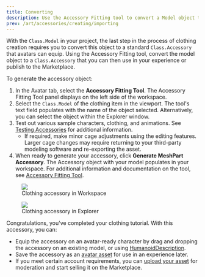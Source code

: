 ```yaml
---
title: Converting
description: Use the Accessory Fitting tool to convert a Model object to an Accessory.
prev: /art/accessories/creating/importing
---
```


With the `Class.Model` in your project, the last step in the process of clothing creation requires you to convert this object to a standard `Class.Accessory` that avatars can equip. Using the Accessory Fitting tool, convert the model object to a `Class.Accessory` that you can then use in your experience or publish to the Marketplace.

To generate the accessory object:

1. In the Avatar tab, select the **Accessory Fitting Tool**. The Accessory Fitting Tool panel displays on the left side of the workspace.
2. Select the `Class.Model` of the clothing item in the viewport. The tool's text field populates with the name of the object selected. Alternatively, you can select the object within the Explorer window.
3. Test out various sample characters, clothing, and animations. See [Testing Accessories](../../../art/accessories/accessory-fitting-tool.md#testing-accessories) for additional information.
   - If required, make minor cage adjustments using the editing features. Larger cage changes may require returning to your third-party modeling software and re-exporting the asset.
4. When ready to generate your accessory, click **Generate MeshPart Accessory**. The Accessory object with your model populates in your workspace.
   For additional information and documentation on the tool, see [Accessory Fitting Tool](../../../art/accessories/accessory-fitting-tool.md).

<GridContainer numColumns="2">
  <figure>
    <img src="../../../assets/art/accessories/creating/Exporting-Clothing-in-Studio-Highlight.png" />
    <figcaption>Clothing accessory in Workspace</figcaption>
  </figure>
  <figure>
    <img src="../../../assets/art/accessories/creating/Exporting-Accessory-Explorer.png" />
    <figcaption>Clothing accessory in Explorer</figcaption>
  </figure>
</GridContainer>

<Alert severity = 'success'>
Congratulations, you've completed your clothing tutorial. With this accessory, you can:

- Equip the accessory on an avatar-ready character by drag and dropping the accessory on an existing model, or using [HumanoidDescription](../../../characters/appearance.md#humanoiddescription).
- Save the accessory as an [avatar asset](../../../projects/assets/index.md#for-avatars) for use in an experience later.
- If you meet certain account requirements, you can [upload your asset](../../../art/marketplace/publishing-to-marketplace.md) for moderation and start selling it on the Marketplace.

</Alert>
